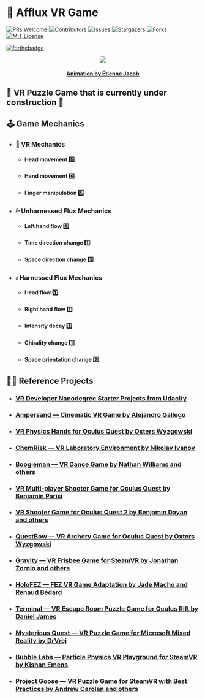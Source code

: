 # :ocean: **Afflux VR Game**

[![PRs Welcome](https://img.shields.io/badge/PRs-welcome-brightgreen.svg?style=for-the-badge)](https://github.com/tensorush/Afflux-VR-Game/pulls)
[![Contributors][contributors-shield]][contributors-url]
[![Issues][issues-shield]][issues-url]
[![Stargazers][stars-shield]][stars-url]
[![Forks][forks-shield]][forks-url]
[![MIT License][license-shield]][license-url]

[![forthebadge](https://forthebadge.com/images/badges/powered-by-flux-capacitor.svg)](https://forthebadge.com)

<p align="center">
    <img src="https://bleuje.github.io/gifset/2021/gifs/2021_18_sphereimpacts.gif">
</p>

<h4 align="center"> 
    <p><a href="https://twitter.com/etiennejcb/">Animation by Étienne Jacob</a></p>
</h4>

## :ocean: VR Puzzle Game that is currently under construction :construction:

## :joystick: Game Mechanics

- ### :goggles: VR Mechanics

  - #### Head movement :six:

  - #### Hand movement :six:

  - #### Finger manipulation :five:

- ### :sweat_drops: Unharnessed Flux Mechanics

  - #### Left hand flow :one:

  - #### Time direction change :one:

  - #### Space direction change :three:

- ### :droplet: Harnessed Flux Mechanics

  - #### Head flow :one:

  - #### Right hand flow :one:

  - #### Intensity decay :one:

  - #### Chirality change :one:

  - #### Space orientation change :two:

## :bowing_man: Reference Projects

- ### [VR Developer Nanodegree Starter Projects from Udacity](https://github.com/orgs/udacity/repositories?language=&q=vr&sort=&type=)

- ### [Ampersand — Cinematic VR Game by Alejandro Gallego](https://github.com/SchizoCat3D/Ampersand)

- ### [VR Physics Hands for Oculus Quest by Oxters Wyzgowski](https://github.com/oxters168/VRPhysicsHands)

- ### [ChemRisk — VR Laboratory Environment by Nikolay Ivanov](https://github.com/Super-Lovers/chem-risk-vr)

- ### [Boogieman — VR Dance Game by Nathan Williams and others](https://github.com/hitechlife/Boogieman)

- ### [VR Multi-player Shooter Game for Oculus Quest by Benjamin Parisi](https://github.com/BenParisi90/VR_Multiplayer_FPS)

- ### [VR Shooter Game for Oculus Quest 2 by Benjamin Dayan and others](https://github.com/Ziggareto/ucl-vr-game-2021)

- ### [QuestBow — VR Archery Game for Oculus Quest by Oxters Wyzgowski](https://github.com/oxters168/QuestBow)

- ### [Gravity — VR Frisbee Game for SteamVR by Jonathan Zornio and others](https://github.com/GravityGame/gravity)

- ### [HoloFEZ — FEZ VR Game Adaptation by Jade Macho and Renaud Bédard](https://github.com/0x0ade/HoloFEZ)

- ### [Terminal — VR Escape Room Puzzle Game for Oculus Rift by Daniel James](https://github.com/danielcolinjames/Terminal)

- ### [Mysterious Quest — VR Puzzle Game for Microsoft Mixed Reality by DrVrej](https://github.com/DrVrej/The-Mysterious-Quest-VR-Game)

- ### [Bubble Labs — Particle Physics VR Playground for SteamVR by Kishan Emens](https://github.com/SchizoCat3D/Ampersand)

- ### [Project Goose — VR Puzzle Game for SteamVR with Best Practices by Andrew Carolan and others](https://github.com/DucksWorth-Studios/ProjectGoose)

<!-- MARKDOWN LINKS -->

[contributors-shield]: https://img.shields.io/github/contributors/tensorush/Afflux-VR-Game.svg?style=for-the-badge
[contributors-url]: https://github.com/tensorush/Afflux-VR-Game/graphs/contributors
[issues-shield]: https://img.shields.io/github/issues/tensorush/Afflux-VR-Game.svg?style=for-the-badge
[issues-url]: https://github.com/tensorush/Afflux-VR-Game/issues
[stars-shield]: https://img.shields.io/github/stars/tensorush/Afflux-VR-Game.svg?style=for-the-badge
[stars-url]: https://github.com/tensorush/Afflux-VR-Game/stargazers
[forks-shield]: https://img.shields.io/github/forks/tensorush/Afflux-VR-Game.svg?style=for-the-badge
[forks-url]: https://github.com/tensorush/Afflux-VR-Game/network/members
[license-shield]: https://img.shields.io/github/license/tensorush/Afflux-VR-Game.svg?style=for-the-badge
[license-url]: https://github.com/tensorush/Afflux-VR-Game/blob/master/LICENSE.md
